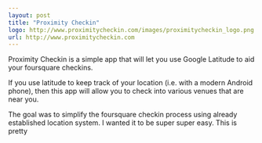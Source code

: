 ```yaml
--- 
layout: post
title: "Proximity Checkin"
logo: http://www.proximitycheckin.com/images/proximitycheckin_logo.png
url: http://www.proximitycheckin.com
--- 
```

Proximity Checkin is a simple app that will let you use Google Latitude to aid your foursquare checkins.

If you use latitude to keep track of your location (i.e. with a modern Android phone), then this app will allow you to check into various venues that are near you.

The goal was to simplify the foursquare checkin process using already established location system. I wanted it to be super super easy. This is pretty 

